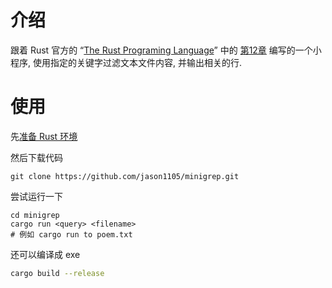 # 介绍

跟着 Rust 官方的 “[The Rust Programing Language](https://doc.rust-lang.org/book/title-page.html)” 中的 [第12章](https://doc.rust-lang.org/book/ch12-00-an-io-project.html) 编写的一个小程序, 使用指定的关键字过滤文本文件内容, 并输出相关的行. 

# 使用

先[准备 Rust 环境](https://doc.rust-lang.org/book/ch01-01-installation.html)

然后下载代码

```
git clone https://github.com/jason1105/minigrep.git
```

尝试运行一下

```
cd minigrep
cargo run <query> <filename>
# 例如 cargo run to poem.txt
```

还可以编译成 exe

```bash
cargo build --release
```

